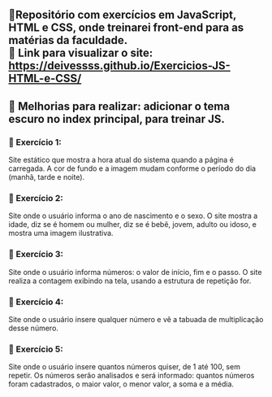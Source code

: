 📌Repositório com exercícios em JavaScript, HTML e CSS, onde treinarei front-end para as matérias da faculdade.  
🔗 Link para visualizar o site: https://deivessss.github.io/Exercicios-JS-HTML-e-CSS/
---
📌 Melhorias para realizar: adicionar o tema escuro no index principal, para treinar JS. 
---
### 📌 Exercício 1:
Site estático que mostra a hora atual do sistema quando a página é carregada. A cor de fundo e a imagem mudam conforme o período do dia (manhã, tarde e noite).

### 📌 Exercício 2:
Site onde o usuário informa o ano de nascimento e o sexo. O site mostra a idade, diz se é homem ou mulher, diz se é bebê, jovem, adulto ou idoso, e mostra uma imagem ilustrativa.  

### 📌 Exercício 3: 
Site onde o usuário informa números: o valor de início, fim e o passo. O site realiza a contagem exibindo na tela, usando a estrutura de repetição for. 

### 📌 Exercício 4: 
Site onde o usuário insere qualquer número e vê a tabuada de multiplicação desse número. 

### 📌 Exercício 5: 
Site onde o usuário insere quantos números quiser, de 1 até 100, sem repetir. Os números serão analisados e será informado: quantos números foram cadastrados, o maior valor, o menor valor, a soma e a média.  
